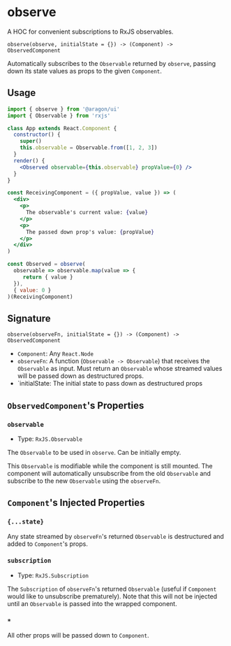 # observe

A HOC for convenient subscriptions to RxJS observables.

`observe(observe, initialState = {}) -> (Component) -> ObservedComponent`

Automatically subscribes to the `Observable` returned by `observe`, passing down its state values as props to the given `Component`.

## Usage

```jsx
import { observe } from '@aragon/ui'
import { Observable } from 'rxjs'

class App extends React.Component {
  constructor() {
    super()
    this.observable = Observable.from([1, 2, 3])
  }
  render() {
    <Observed observable={this.observable} propValue={0} />
  }
}

const ReceivingComponent = ({ propValue, value }) => (
  <div>
    <p>
      The observable's current value: {value}
    </p>
    <p>
      The passed down prop's value: {propValue}
    </p>
  </div>
)

const Observed = observe(
  observable => observable.map(value => {
     return { value }
  }),
  { value: 0 }
)(ReceivingComponent)
```

## Signature

`observe(observeFn, initialState = {}) -> (Component) -> ObservedComponent`

- `Component`: Any `React.Node`
- `observeFn`: A function (`Observable -> Observable`) that receives the `Observable` as input. Must return an `Observable` whose streamed values will be passed down as destructured props.
- `initialState: The initial state to pass down as destructured props

## `ObservedComponent`'s Properties

### `observable`

- Type: `RxJS.Observable`

The `Observable` to be used in `observe`. Can be initially empty.

This `Observable` is modifiable while the component is still mounted. The component will automatically unsubscribe from the old `Observable` and subscribe to the new `Observable` using the `observeFn`.

## `Component`'s Injected Properties

### `{...state}`

Any state streamed by `observeFn`'s returned `Observable` is destructured and added to `Component`'s props.

### `subscription`

- Type: `RxJS.Subscription`

The `Subscription` of `observeFn`'s returned `Observable` (useful if `Component` would like to unsubscribe prematurely). Note that this will not be injected until an `Observable` is passed into the wrapped component.

### `*`

All other props will be passed down to `Component`.
